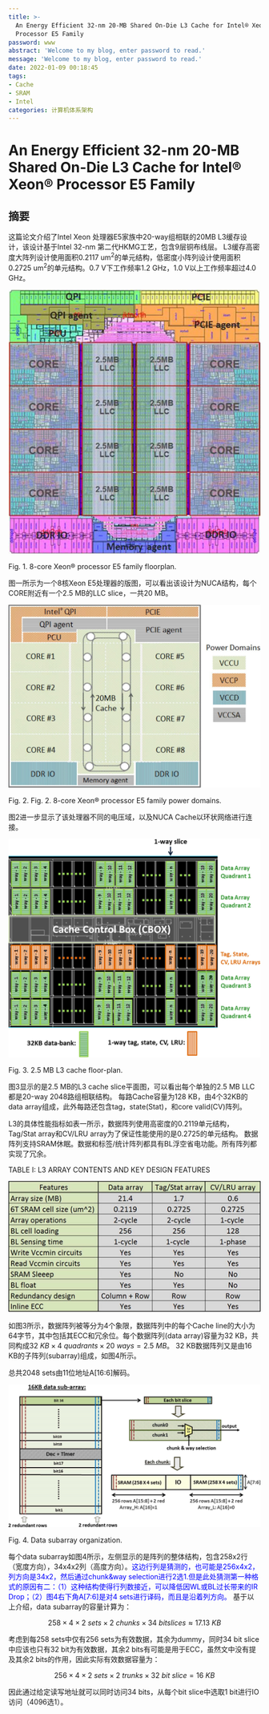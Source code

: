 ```yaml
---
title: >-
  An Energy Efficient 32-nm 20-MB Shared On-Die L3 Cache for Intel® Xeon®
  Processor E5 Family
password: www
abstract: 'Welcome to my blog, enter password to read.'
message: 'Welcome to my blog, enter password to read.'
date: 2022-01-09 00:18:45
tags:
- Cache
- SRAM
- Intel
categories: 计算机体系架构
---
```


# An Energy Efficient 32-nm 20-MB Shared On-Die L3 Cache for Intel® Xeon® Processor E5 Family

## 摘要

这篇论文介绍了Intel Xeon 处理器E5家族中20-way组相联的20MB L3缓存设计，该设计基于Intel 32-nm 第二代HKMG工艺，包含9层铜布线层。
L3缓存高密度大阵列设计使用面积0.2117 um<sup>2</sup>的单元结构，低密度小阵列设计使用面积0.2725 um<sup>2</sup>的单元结构。0.7 V下工作频率1.2 GHz，1.0 V以上工作频率超过4.0 GHz。

![](./An-Energy-Efficient-32-nm-20-MB-Shared-On-Die-L3-Cache-for-Intel®-Xeon®-Processor-E5-Family/SRAM_1.jpg)

Fig. 1. 8-core Xeon® processor E5 family floorplan.

图一所示为一个8核Xeon E5处理器的版图，可以看出该设计为NUCA结构，每个CORE附近有一个2.5 MB的LLC slice，一共20 MB。

![](./An-Energy-Efficient-32-nm-20-MB-Shared-On-Die-L3-Cache-for-Intel®-Xeon®-Processor-E5-Family/SRAM_2.jpg)

Fig. 2. Fig. 2. 8-core Xeon® processor E5 family power domains.

图2进一步显示了该处理器不同的电压域，以及NUCA Cache以环状网络进行连接。

![](./An-Energy-Efficient-32-nm-20-MB-Shared-On-Die-L3-Cache-for-Intel®-Xeon®-Processor-E5-Family/SRAM_3.jpg)

Fig. 3. 2.5 MB L3 cache floor-plan.

图3显示的是2.5 MB的L3 cache slice平面图，可以看出每个单独的2.5 MB LLC都是20-way 2048路组相联结构。
每路Cache容量为128 KB，由4个32KB的data array组成，此外每路还包含tag，state(Stat)，和core valid(CV)阵列。

L3的具体性能指标如表一所示，数据阵列使用高密度的0.2119单元结构，Tag/Stat array和CV/LRU array为了保证性能使用的是0.2725的单元结构。
数据阵列支持SRAM休眠。数据和标签/统计阵列都具有BL浮空省电功能。所有阵列都实现了冗余。

TABLE I: L3 ARRAY CONTENTS AND KEY DESIGN FEATURES

![](./An-Energy-Efficient-32-nm-20-MB-Shared-On-Die-L3-Cache-for-Intel®-Xeon®-Processor-E5-Family/SRAM_T1.jpg)

如图3所示，数据阵列被等分为4个象限，数据阵列中的每个Cache line的大小为64字节，其中包括其ECC和冗余位。每个数据阵列(data array)容量为32 KB，共同构成$32\ KB \times 4\ quadrants \times 20\ ways = 2.5\ MB$。
32 KB数据阵列又是由16 KB的子阵列(subarray)组成，如图4所示。
<!-- 每个子阵列包含34个比特切片和2048 sets。每个bit slice由两个信息块(chunk)组成。子阵列输出由块(chunk)和路(way)控制逻辑选择。每个本地位线连接到258个位单元（256个常规位加上2个行冗余位）。 -->
总共2048 sets由11位地址A[16:6]解码。

![](./An-Energy-Efficient-32-nm-20-MB-Shared-On-Die-L3-Cache-for-Intel®-Xeon®-Processor-E5-Family/SRAM_4.jpg)

Fig. 4. Data subarray organization.

每个data subarray如图4所示，左侧显示的是阵列的整体结构，包含258x2行（宽度方向），34x4x2列（高度方向）。<font color=blue>这边行列是猜测的，也可能是256x4x2，列方向是34x2，然后通过chunk&way selection进行2选1.但是此处猜测第一种格式的原因有二：（1）这种结构使得行列数接近，可以降低因WL或BL过长带来的IR Drop；（2）图4右下角A[7:6]是对4 sets进行译码，而且是沿着列方向。</font>
基于以上介绍，data subarray的容量计算为：

$$258\times 4 \times 2\ sets \times 2\ chunks \times 34\ bit slices \approx 17.13\ KB$$

考虑到每258 sets中仅有256 sets为有效数据，其余为dummy，同时34 bit slice中应该也只有32 bit为有效数据，其余2 bits有可能是用于ECC，虽然文中没有提及其余2 bits的作用，因此实际有效数据容量为：

$$256 \times 4 \times 2\ sets \times 2\ trunks \times 32\ bit\ slice = 16\ KB$$

因此通过给定读写地址就可以同时访问34 bits，从每个bit slice中选取1 bit进行IO访问（4096选1）。